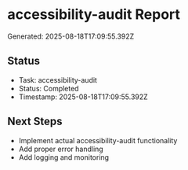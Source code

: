 # accessibility-audit Report

Generated: 2025-08-18T17:09:55.392Z

## Status
- Task: accessibility-audit
- Status: Completed
- Timestamp: 2025-08-18T17:09:55.392Z

## Next Steps
- Implement actual accessibility-audit functionality
- Add proper error handling
- Add logging and monitoring

